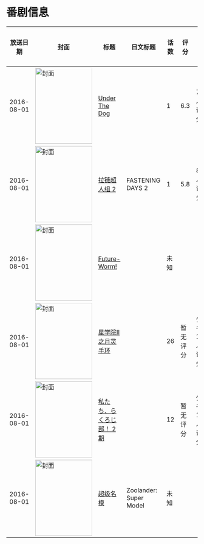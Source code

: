 # 番剧信息

|放送日期|封面|标题|日文标题|话数|评分|评分人数|
|---|---|---|---|---|---|---|
|2016-08-01|<img src="//lain.bgm.tv/pic/cover/c/9e/54/110658_I62dT.jpg" alt="封面" style="width:150px;height:200px;object-fit:cover;">|[Under The Dog](https://bangumi.tv/subject/110658)||1|6.3|718人评分|
|2016-08-01|<img src="//lain.bgm.tv/pic/cover/c/30/02/198230_qlS25.jpg" alt="封面" style="width:150px;height:200px;object-fit:cover;">|[拉链超人组 2](https://bangumi.tv/subject/198230)|FASTENING DAYS 2|1|5.8|81人评分|
|2016-08-01|<img src="//lain.bgm.tv/pic/cover/c/27/ef/199389_e03HV.jpg" alt="封面" style="width:150px;height:200px;object-fit:cover;">|[Future-Worm!](https://bangumi.tv/subject/199389)||未知|||
|2016-08-01|<img src="//lain.bgm.tv/pic/cover/c/bd/83/204642_6A6Xn.jpg" alt="封面" style="width:150px;height:200px;object-fit:cover;">|[星学院II之月灵手环](https://bangumi.tv/subject/204642)||26|暂无评分|少于10人评分|
|2016-08-01|<img src="//lain.bgm.tv/pic/cover/c/91/17/259628_Ff4MD.jpg" alt="封面" style="width:150px;height:200px;object-fit:cover;">|[私たち、らくろじ部！ 2期](https://bangumi.tv/subject/259628)||12|暂无评分|少于10人评分|
|2016-08-01|<img src="//lain.bgm.tv/pic/cover/c/70/17/532894_j2zT0.jpg" alt="封面" style="width:150px;height:200px;object-fit:cover;">|[超级名模](https://bangumi.tv/subject/532894)|Zoolander: Super Model|未知|||
